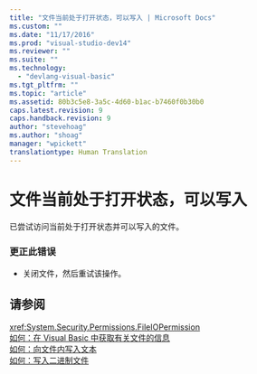 ```yaml
---
title: "文件当前处于打开状态，可以写入 | Microsoft Docs"
ms.custom: ""
ms.date: "11/17/2016"
ms.prod: "visual-studio-dev14"
ms.reviewer: ""
ms.suite: ""
ms.technology: 
  - "devlang-visual-basic"
ms.tgt_pltfrm: ""
ms.topic: "article"
ms.assetid: 80b3c5e8-3a5c-4d60-b1ac-b7460f0b30b0
caps.latest.revision: 9
caps.handback.revision: 9
author: "stevehoag"
ms.author: "shoag"
manager: "wpickett"
translationtype: Human Translation
---
```

# 文件当前处于打开状态，可以写入
已尝试访问当前处于打开状态并可以写入的文件。  
  
### 更正此错误  
  
-   关闭文件，然后重试该操作。  
  
## 请参阅  
 <xref:System.Security.Permissions.FileIOPermission>   
 [如何：在 Visual Basic 中获取有关文件的信息](http://msdn.microsoft.com/zh-cn/ca0720ec-f40e-4c11-9748-0ce1685c78f0)   
 [如何：向文件内写入文本](../../visual-basic/developing-apps/programming/drives-directories-files/how-to-write-text-to-files.md)   
 [如何：写入二进制文件](../../visual-basic/developing-apps/programming/drives-directories-files/how-to-write-to-binary-files.md)